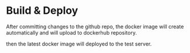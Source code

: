 # Build & Deploy


After committing changes to the github repo, the docker image will create automatically and will upload to dockerhub repository.

then the latest docker image will deployed to the test server.

